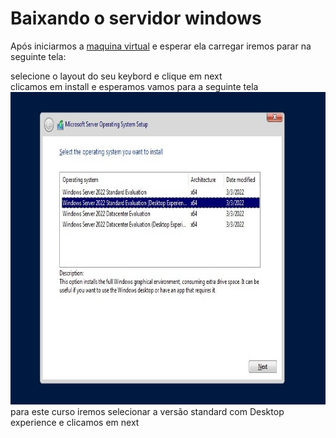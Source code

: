 # Baixando o servidor windows
Após iniciarmos a [maquina virtual](https://github.com/gaamarchi/Windows_Server/blob/main/baixando_servidor/criando_vm.md) e esperar ela carregar iremos parar na seguinte tela:  


[](linguagem.jpg)
selecione o layout do seu keybord e clique em next  
clicamos em install e esperamos
vamos para a seguinte tela
<img src="versoes_windows.jpg" width="600" height="500">    
para este curso iremos selecionar  a versão standard com Desktop experience e clicamos em next